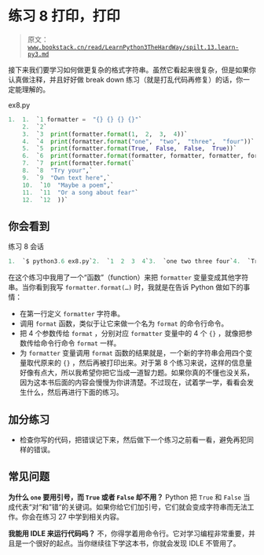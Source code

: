 # 练习 8 打印，打印

> 原文：[`www.bookstack.cn/read/LearnPython3TheHardWay/spilt.13.learn-py3.md`](https://www.bookstack.cn/read/LearnPython3TheHardWay/spilt.13.learn-py3.md)

接下来我们要学习如何做更复杂的格式字符串。虽然它看起来很复杂，但是如果你认真做注释，并且好好做 break down 练习（就是打乱代码再修复）的话，你一定能理解的。

ex8.py

```py
1.  1.  `1 formatter =  "{} {} {} {}"`
    2.  `2`
    3.  `3  print(formatter.format(1,  2,  3,  4))`
    4.  `4  print(formatter.format("one",  "two",  "three",  "four"))`
    5.  `5  print(formatter.format(True,  False,  False,  True))`
    6.  `6  print(formatter.format(formatter, formatter, formatter, formatter))`
    7.  `7  print(formatter.format(`
    8.  `8  "Try your",`
    9.  `9  "Own text here",`
    10.  `10  "Maybe a poem",`
    11.  `11  "Or a song about fear"`
    12.  `12  ))`
```

## 你会看到

练习 8 会话

```py
1.  `$ python3.6 ex8.py`2.  `1  2  3  4`3.  `one two three four`4.  `True  False  False  True`5.  `{}  {}  {}  {}  {}  {}  {}  {}  {}  {}  {}  {}  {}  {}  {}  {}`6.  `Try your Own text here`7.  `Maybe a poem` 8.  `Or a song about fear`
```

在这个练习中我用了一个“函数”（function）来把 `formatter` 变量变成其他字符串。当你看到我写 `formatter.format(…)` 时，我就是在告诉 Python 做如下的事情：

*   在第一行定义 `formatter` 字符串。
*   调用 `format` 函数，类似于让它来做一个名为 `format` 的命令行命令。
*   把 4 个参数传给 `format` ，分别对应 `formatter` 变量中的 4 个 `{}` ，就像把参数传给命令行命令 `format` 一样。
*   为 `formatter` 变量调用 `format` 函数的结果就是，一个新的字符串会用四个变量取代原来的 `{}` ，然后再被打印出来。对于第 8 个练习来说，这样的信息量好像有点大，所以我希望你把它当成一道智力题。如果你真的不懂也没关系，因为这本书后面的内容会慢慢为你讲清楚。不过现在，试着学一学，看看会发生什么，然后再进行下面的练习。

## 加分练习

*   检查你写的代码，把错误记下来，然后做下一个练习之前看一看，避免再犯同样的错误。

## 常见问题

**为什么 `one` 要用引号，而 `True` 或者 `False` 却不用？** Python 把 `True` 和 `False` 当成代表“对“和”错“的关键词。如果你给它们加引号，它们就会变成字符串而无法工作。你会在练习 27 中学到相关内容。

**我能用 IDLE 来运行代码吗？** 不，你得学着用命令行。它对学习编程非常重要，并且是一个很好的起点。当你继续往下学这本书，你就会发现 IDLE 不管用了。